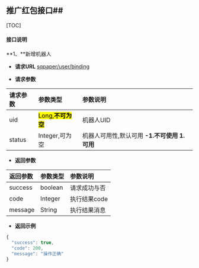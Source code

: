 ## 推广红包接口##

[TOC]

#### 接口说明

**1、**新增机器人

- **请求URL**
 [sqpaper/user/binding](#)


- **请求参数**

 | 请求参数      |     参数类型 |   参数说明  
| :-------- | :--------| :------
| uid|  <mark>Long,**不可为空**</mark>|  机器人UID|
| status|   Integer,可为空|  机器人可用性,默认可用  **-1.不可使用 1.可用**

- **返回参数**

 | 返回参数      |     参数类型 |   参数说明   
| :-------- | :--------| :------
| success|   boolean|  请求成功与否
| code|   Integer|  执行结果code
| message|   String|  执行结果消息

- **返回示例**
```javascript
{
  "success": true,
  "code": 200,
  "message": "操作正确"
}
```
